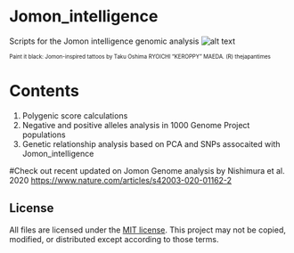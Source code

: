 Jomon_intelligence
===================
Scripts for the Jomon intelligence genomic analysis
![alt text](https://features.japantimes.co.jp/wp-content/uploads/2019/12/JOMON_TRIBE_08-P1-web.jpg)

<sub><sup>Paint it black: Jomon-inspired tattoos by Taku Oshima RYOICHI “KEROPPY” MAEDA. (R) thejapantimes<sub><sup>

# Contents

1. Polygenic score calculations
2. Negative and positive alleles analysis in 1000 Genome Project populations
3. Genetic relationship analysis based on PCA and SNPs assocaited with Jomon_intelligence

#Check out recent updated on Jomon Genome analysis by Nishimura et al. 2020
https://www.nature.com/articles/s42003-020-01162-2

## License
All files are licensed under the [MIT license](http://opensource.org/licenses/MIT). This project may not be copied, modified, or distributed except according to those terms.
